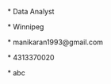 <html lang='en'>
	<head>
		<title>Manikaran Singh</title>
	</head>	
	<body>
		<p>* Data Analyst</p>
		<p>* Winnipeg</p>
		<p>* manikaran1993@gmail.com</p>
		<p>* 4313370020</p>
		<p>* abc</p>
     </body>
</html>
